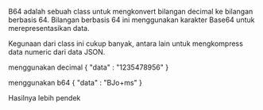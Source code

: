 B64 adalah sebuah class untuk mengkonvert bilangan decimal ke bilangan berbasis 64.
Bilangan berbasis 64 ini menggunakan karakter Base64 untuk merepresentasikan data. 

Kegunaan dari class ini cukup banyak, antara lain untuk mengkompress data numeric dari data JSON.

menggunakan decimal
{
    "data" : "1235478956"
}

menggunakan b64
{
    "data" : "BJo+ms"
}

Hasilnya lebih pendek
